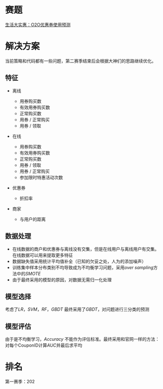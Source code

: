 ﻿# 赛题
[生活大实惠：O2O优惠券使用预测](https://tianchi.shuju.aliyun.com/competition/introduction.htm?spm=5176.100067.5678.1.UKhlpD&raceId=231587)
# 解决方案
当前策略和代码都有一些问题，第二赛季结束后会根据大神们的思路继续优化。
## 特征

 - 离线
    - 用券购买数
    - 有效用券购买数
    - 正常购买数
    - 用券 / 正常购买
    - 用券 / 领取
    
 - 在线
    - 用券购买数
    - 有效用券购买数
    - 正常购买数
    - 用券 / 领取
    - 用券 / 正常购买
    - 参加限时特惠活动次数
    
 - 优惠券
    - 折扣率
 - 商家
    - 与用户的距离

## 数据处理

 - 在线数据的商户和优惠券与离线没有交集，但是在线用户与离线用户有交集。在线数据可以用来提取更多特征
 - 数据缺失值采用统计平均值补全（已知的欠妥之处，人为的添加噪声）
 - 训练集中样本分布类别不均导致成为不均衡学习问题，采用*over sampling*方法中的*SMOTE*
 - 由于最终采用的模型的原因，对数据无需归一化处理
 
## 模型选择
考虑了*LR*，*SVM*，*RF*，*GBDT*
最终采用了*GBDT*，对问题进行三分类的预测

## 模型评估
由于是不均衡学习，*Accuracy* 不能作为评估标准。最终采用和官网一样的方法：对每个CouponID计算*AUC*并最后求平均

# 排名
第一赛季：202